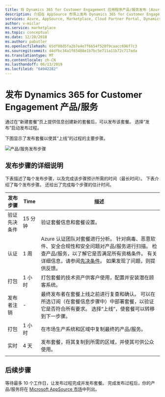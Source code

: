 ```yaml
---
title: 将 Dynamics 365 for Customer Engagement 应用程序产品/服务发布 |Azure Marketplace
description: 介绍在 AppSource 市场上发布 Dynamics 365 for Customer Engagement 应用程序产品/服务的过程和步骤。
services: Azure, AppSource, Marketplace, Cloud Partner Portal, Dynamics 365 for Customer Engagement
author: v-miclar
ms.service: marketplace
ms.topic: conceptual
ms.date: 12/28/2018
ms.author: pabutler
ms.openlocfilehash: 65df08d5fa2b7e4e7f6654f520f9caacc696f7c3
ms.sourcegitcommit: d4dfbc34a1f03488e1b7bc5e711a11b72c717ada
ms.translationtype: MT
ms.contentlocale: zh-CN
ms.lasthandoff: 06/13/2019
ms.locfileid: "64942282"
---
```

# <a name="publish-a-dynamics-365-for-customer-engagement-offer"></a>发布 Dynamics 365 for Customer Engagement 产品/服务

通过在“新建套餐”页上提供信息创建新的套餐后，可以发布该套餐。  选择“发布”启动发布过程。 


下图显示了发布套餐以使其“上线”的过程的主要步骤。

  ![产品/服务发布步骤](./media/offer-publishing-steps.png)

## <a name="detailed-description-of-publishing-steps"></a>发布步骤的详细说明

下表描述了每个发布步骤，以及完成该步骤预计所需的时间（最长时间）。
下表介绍了每个发布步骤。 还给出了完成每个步骤的估计时间。


|    发布步骤             |   Time      |   描述                                                              |
|  -------------------           | --------    | ---------------                                                            |
| 验证先决条件         | 15 分钟   | 验证套餐信息和套餐设置。                        |
| 认证                  | 1 周 | Azure 认证团队对套餐进行分析。 针对病毒、恶意软件、安全合规性和安全问题对产品/服务进行扫描。 检查产品/服务，以了解它是否满足所有资格条件。 有关详细信息，请参阅[先决条件](./cpp-prerequisites.md)。 如果发现了问题，则提供反馈。 |
| 打包 | 1 小时  | 打包套餐的技术资产供客户使用，配置并安装潜在顾客系统。 |
|  发布者注销             |  -        | 最终发布者在套餐上线之前进行复查和确认。 可以在所选订阅（在套餐信息步骤中）中部署套餐，以验证它是否符合所有要求。  选择“上线”，使套餐可以转移到下一步骤。  |
| 打包                 | 1 小时 | 在市场生产系统和区域中复制最终的产品/服务。 | 
| 实时                           | 4 天 |发布套餐，将其复制到所需的区域，并使其可供公众使用。 |
|  |  |  |

## <a name="next-steps"></a>后续步骤

等待最多 10 个工作日，让发布过程完成并发布套餐。 完成发布过程后，你的产品/服务将在 [Microsoft AppSource 市场](https://appsource.microsoft.com/marketplace/apps/)中列出。
